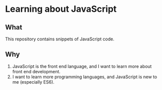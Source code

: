 # Learning about JavaScript

## What
This repository contains snippets of JavaScript code. 

## Why
1. JavaScript is the front end language, and I want to learn more about front end development.
2. I want to learn more programming languages, and JavaScript is new to me (especially ES6).
